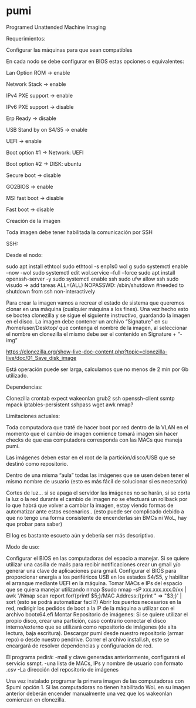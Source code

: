 # pumi
 Programed Unattended Machine Imaging





Requerimientos:

Configurar las máquinas para que sean compatibles

En cada nodo se debe configurar en BIOS estas opciones o equivalentes:

Lan Option ROM -> enable

Network Stack -> enable

IPv4 PXE support -> enable

IPv6 PXE support -> disable

Erp Ready -> disable

USB Stand by on S4/S5 -> enable

UEFI -> enable

Boot option #1 -> Network: UEFI

Boot option #2 -> DISK: ubuntu

Secure boot -> disable

GO2BIOS -> enable

MSI fast boot -> disable

Fast boot -> disable



Creación de la imagen

Toda imagen debe tener habilitada la comunicación por SSH

SSH:

Desde el nodo:

sudo apt install ethtool
sudo ethtool -s enp1s0 wol g
sudo systemctl enable –now -wol
sudo systemctl edit wol.service –full –force
sudo apt install openssh-server -y
sudo systemctl enable ssh
sudo ufw allow ssh
sudo visudo -> add tareas ALL=(ALL) NOPASSWD: /sbin/shutdown #needed to shutdown from ssh non-interactively


Para crear la imagen vamos a recrear el estado de sistema que queremos clonar en una máquina (cualquier máquina a los fines). Una vez hecho esto se bootea clonezilla y se sigue el siguiente instructivo, guardando la imagen en el disco. La imagen debe contener un archivo “Signature” en su /home/user/Desktop/ que contenga el nombre de la imagen, al seleccionar el nombre en clonezilla el mismo debe ser el contenido en Signature + “-img”

https://clonezilla.org/show-live-doc-content.php?topic=clonezilla-live/doc/01_Save_disk_image

Está operación puede ser larga, calculamos que no menos de 2 min por Gb utilizado.




Dependencias:

Clonezilla
crontab
expect 
wakeonlan 
grub2 
ssh 
openssh-client 
ssmtp 
mpack 
iptables-persistent 
sshpass 
wget 
awk
nmap?

Limitaciones actuales:

Toda computadora que traté de hacer boot por red dentro de la VLAN en el momento que el cambio de imagen comience tomará imagen sin hacer checks de que esa computadora corresponda con las MACs que maneja pumi.

Las imágenes deben estar en el root de la partición/disco/USB que se destinó como repositorio.

Dentro de una misma “aula” todas las imágenes que se usen deben tener el mismo nombre de usuario (esto es más fácil de solucionar si es necesario)

Cortes de luz… si se apaga el servidor las imágenes no se harán, si se corta la luz o la red durante el cambio de imagen no se efectuará un rollback por lo que habrá que volver a cambiar la imagen, estoy viendo formas de automatizar ante estos escenarios.. (esto puede ser complicado debido a que no tengo una forma consistente de encenderlas sin BMCs ni WoL, hay que probar para saber)

El log es bastante escueto aún y debería ser más descriptivo.



Modo de uso:

Configurar el BIOS en las computadoras del espacio a manejar.
Si se quiere utilizar una casilla de mails para recibir notificaciones crear un gmail y/o generar una clave de aplicaciones para gmail.
Configurar el BIOS para proporcionar energía a los periféricos USB en los estados S4/S5, y habilitar el arranque mediante UEFI en la máquina.
Tomar MACs e IPs del espacio que se quiera manejar utilizando nmap
$sudo nmap -sP xxx.xxx.xxx.0/xx | awk '/Nmap scan report for/{printf $5;}/MAC Address:/{print " => "$3;}' | sort
(esto se podrá automatizar facil?)
Abrir los puertos necesarios en la red, redirigir los pedidos de boot a la IP de la máquina a utilizar con el archivo bootx64.efi
Montar Repositorio de imágenes: Si se quiere utilizar el propio disco, crear una partición, caso contrario conectar el disco interno/externo que se utilizará como repositorio de imágenes (de alta lectura, baja escritura).
Descargar pumi desde nuestro repositorio (armar repo) o desde nuestro pendrive. Correr el archivo install.sh, este se encargará de resolver dependencias y configuración de red.

El programa pedirá:
-mail y clave generadas anteriormente, configurará el servicio ssmpt.
-una lista de MACs, IPs y nombre de usuario con formato .csv
-La dirección del repositorio de imágenes

Una vez instalado programar la primera imagen de las computadoras con $pumi opción 1.
Si las computadoras no tienen habilitado WoL en su imagen anterior deberán encender manualmente una vez que los wakeonlan comienzan en clonezilla. 
